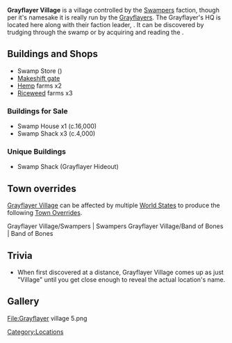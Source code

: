 **Grayflayer Village** is a village controlled by the
[Swampers](02%20-%20Projects%20&%20Wikis/Kenshi/Kenshi%20Wiki/Kenshi%20Wiki%20Template/Swampers.md "wikilink") faction, though per it's namesake it is
really run by the [Grayflayers](Grayflayers.md "wikilink"). The
Grayflayer's HQ is located here along with their faction leader, [](Big_Gray.md). It can be discovered by trudging through the
swamp or by acquiring and reading the [](Maps.md).

## Buildings and Shops

- Swamp Store ([](Fish_and_Drugs_Seller.md))
- [Makeshift gate](Defensive_Gates.md "wikilink")
- [Hemp](Hemp.md "wikilink") farms x2
- [Riceweed](Riceweed.md "wikilink") farms x3

### Buildings for Sale

- Swamp House x1 (c.16,000)
- Swamp Shack x3 (c.4,000)

### Unique Buildings

- Swamp Shack (Grayflayer Hideout)

## Town overrides

[Grayflayer Village](Grayflayer_Village.md "wikilink") can be affected by
multiple [World States](World_States.md "wikilink") to produce the
following [Town Overrides](Town_Overrides.md "wikilink").

<tabview> Grayflayer Village/Swampers \| Swampers Grayflayer
Village/Band of Bones \| Band of Bones </tabview>

## Trivia

- When first discovered at a distance, Grayflayer Village comes up as
  just "Village" until you get close enough to reveal the actual
  location's name.

## Gallery

<File:Grayflayer> village 5.png

[Category:Locations](Category:Locations "wikilink")